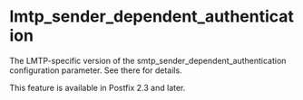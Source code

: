 # lmtp_sender_dependent_authentication 

 The LMTP-specific version of the smtp_sender_dependent_authentication
configuration parameter.  See there for details. 

 This feature is available in Postfix 2.3 and later. 



